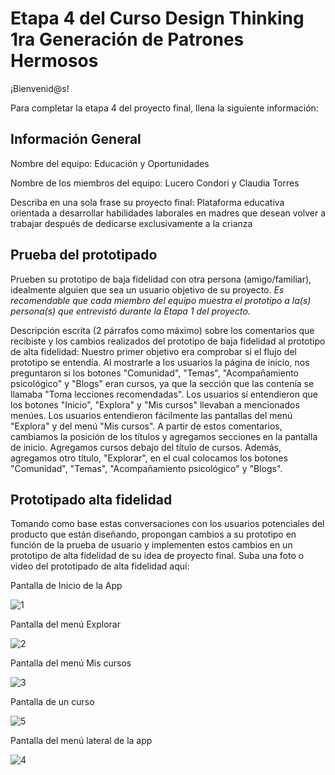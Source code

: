 # Etapa 4 del Curso Design Thinking 1ra Generación de Patrones Hermosos

¡Bienvenid@s!

Para completar la etapa 4 del proyecto final, llena la siguiente información:

## Información General

Nombre del equipo: Educación y Oportunidades

Nombre de los miembros del equipo: Lucero Condori y Claudia Torres

Describa en una sola frase su proyecto final: Plataforma educativa orientada a desarrollar habilidades laborales en madres que desean volver a trabajar después de dedicarse exclusivamente a la crianza

## Prueba del prototipado

Prueben su prototipo de baja fidelidad con otra persona (amigo/familiar), idealmente alguien que sea un usuario objetivo de su proyecto. 
_Es recomendable que cada miembro del equipo muestra el prototipo a la(s) persona(s) que entrevistó durante la Etapa 1 del proyecto._

Descripción escrita (2 párrafos como máximo) sobre los comentarios que recibiste y los cambios realizados del prototipo de baja fidelidad al prototipo de alta fidelidad:
Nuestro primer objetivo era comprobar si el flujo del prototipo se entendía. Al mostrarle a los usuarios la página de inicio, nos preguntaron si los botones "Comunidad", "Temas", "Acompañamiento psicológico" y "Blogs" eran cursos, ya que la sección que las contenía se llamaba "Toma lecciones recomendadas". Los usuarios sí entendieron que los botones "Inicio", "Explora" y "Mis cursos" llevaban a mencionados menúes. Los usuarios entendieron fácilmente las pantallas del menú "Explora" y del menú "Mis cursos". 
A partir de estos comentarios, cambiamos la posición de los títulos y agregamos secciones en la pantalla de inicio. Agregamos cursos debajo del título de cursos. Además, agregamos otro título, "Explorar", en el cual colocamos los botones "Comunidad", "Temas", "Acompañamiento psicológico" y "Blogs".


## Prototipado alta fidelidad

Tomando como base estas conversaciones con los usuarios potenciales del producto que están diseñando, propongan cambios a su prototipo en función de la prueba de usuario y implementen estos cambios en un prototipo de alta fidelidad de su idea de proyecto final. Suba una foto o video del prototipado de alta fidelidad aquí:

Pantalla de Inicio de la App

![1](https://user-images.githubusercontent.com/126629262/235039621-b091e285-566f-4768-a731-135133ca96d8.png)

Pantalla del menú Explorar

![2](https://user-images.githubusercontent.com/126629262/235039730-82c0d694-6848-48fb-a0f0-9a4e4337e6fe.png)

Pantalla del menú Mis cursos

![3](https://user-images.githubusercontent.com/126629262/235039829-95d8c2db-0224-43a0-864b-a6d5aeb3f1b7.png)

Pantalla de un curso

![5](https://user-images.githubusercontent.com/126629262/235039981-2226b830-2f04-4b81-9998-347b27ea12a0.png)

Pantalla del menú lateral de la app

![4](https://user-images.githubusercontent.com/126629262/235040037-29d5ee28-c27d-4760-91ad-5e964ed05052.png)
